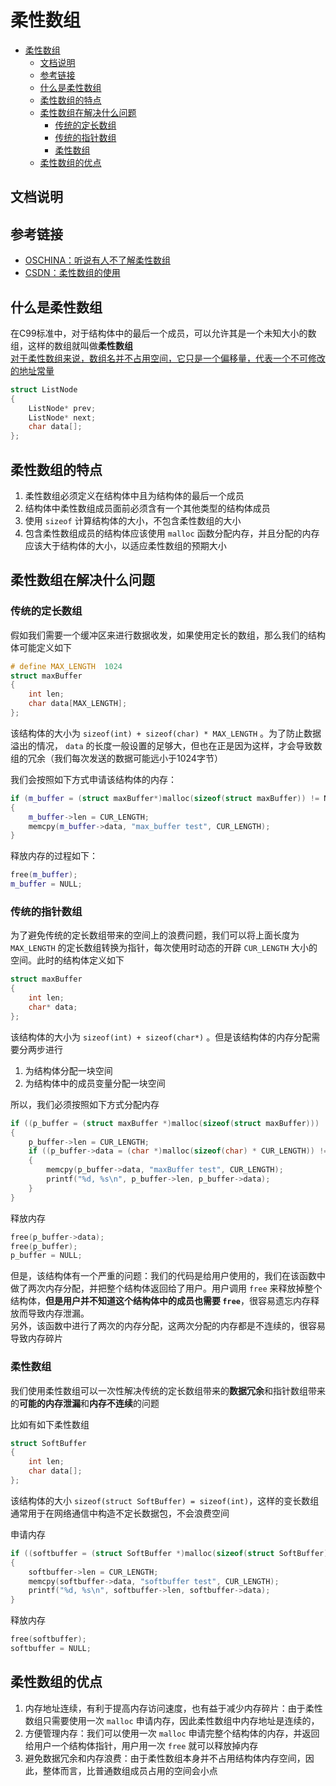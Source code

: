# 柔性数组

<!-- TOC -->

- [柔性数组](#柔性数组)
  - [文档说明](#文档说明)
  - [参考链接](#参考链接)
  - [什么是柔性数组](#什么是柔性数组)
  - [柔性数组的特点](#柔性数组的特点)
  - [柔性数组在解决什么问题](#柔性数组在解决什么问题)
    - [传统的定长数组](#传统的定长数组)
    - [传统的指针数组](#传统的指针数组)
    - [柔性数组](#柔性数组-1)
  - [柔性数组的优点](#柔性数组的优点)

<!-- /TOC -->

## 文档说明


## 参考链接
* [OSCHINA：听说有人不了解柔性数组](https://my.oschina.net/u/4586915/blog/4582698)
* [CSDN：柔性数组的使用](https://blog.csdn.net/lws123253/article/details/80293743)

## 什么是柔性数组
在C99标准中，对于结构体中的最后一个成员，可以允许其是一个未知大小的数组，这样的数组就叫做**柔性数组**  
<u>对于柔性数组来说，数组名并不占用空间，它只是一个偏移量，代表一个不可修改的地址常量</u>  

```cpp
struct ListNode
{
    ListNode* prev;
    ListNode* next;
    char data[];
};
```

## 柔性数组的特点
1. 柔性数组必须定义在结构体中且为结构体的最后一个成员
2. 结构体中柔性数组成员面前必须含有一个其他类型的结构体成员  
3. 使用 `sizeof` 计算结构体的大小，不包含柔性数组的大小  
4. 包含柔性数组成员的结构体应该使用 `malloc` 函数分配内存，并且分配的内存应该大于结构体的大小，以适应柔性数组的预期大小

## 柔性数组在解决什么问题
### 传统的定长数组
假如我们需要一个缓冲区来进行数据收发，如果使用定长的数组，那么我们的结构体可能定义如下

```cpp
# define MAX_LENGTH  1024
struct maxBuffer 
{
    int len;
    char data[MAX_LENGTH];
};
```

该结构体的大小为 `sizeof(int) + sizeof(char) * MAX_LENGTH` 。为了防止数据溢出的情况， `data` 的长度一般设置的足够大，但也在正是因为这样，才会导致数组的冗余（我们每次发送的数据可能远小于1024字节）

我们会按照如下方式申请该结构体的内存：

```cpp
if (m_buffer = (struct maxBuffer*)malloc(sizeof(struct maxBuffer)) != NULL) 
{
    m_buffer->len = CUR_LENGTH;
    memcpy(m_buffer->data, "max_buffer test", CUR_LENGTH);
}
```

释放内存的过程如下：

```cpp
free(m_buffer);
m_buffer = NULL;
```

### 传统的指针数组
为了避免传统的定长数组带来的空间上的浪费问题，我们可以将上面长度为 `MAX_LENGTH` 的定长数组转换为指针，每次使用时动态的开辟 `CUR_LENGTH` 大小的空间。此时的结构体定义如下

```cpp
struct maxBuffer 
{
    int len;
    char* data;
};
```

该结构体的大小为 `sizeof(int) + sizeof(char*)` 。但是该结构体的内存分配需要分两步进行  
1. 为结构体分配一块空间
2. 为结构体中的成员变量分配一块空间

所以，我们必须按照如下方式分配内存

```cpp
if ((p_buffer = (struct maxBuffer *)malloc(sizeof(struct maxBuffer))) != NULL)
{
    p_buffer->len = CUR_LENGTH;
    if ((p_buffer->data = (char *)malloc(sizeof(char) * CUR_LENGTH)) != NULL)
    {
        memcpy(p_buffer->data, "maxBuffer test", CUR_LENGTH);
        printf("%d, %s\n", p_buffer->len, p_buffer->data);
    }
}
```

释放内存

```cpp
free(p_buffer->data);
free(p_buffer);
p_buffer = NULL;
```

但是，该结构体有一个严重的问题：我们的代码是给用户使用的，我们在该函数中做了两次内存分配，并把整个结构体返回给了用户。用户调用 `free` 来释放掉整个结构体，**但是用户并不知道这个结构体中的成员也需要 `free`**，很容易遗忘内存释放而导致内存泄漏。  
另外，该函数中进行了两次的内存分配，这两次分配的内存都是不连续的，很容易导致内存碎片  

### 柔性数组
我们使用柔性数组可以一次性解决传统的定长数组带来的**数据冗余**和指针数组带来的**可能的内存泄漏**和**内存不连续**的问题  

比如有如下柔性数组

```cpp
struct SoftBuffer
{
    int len;
    char data[];
};
```

该结构体的大小 `sizeof(struct SoftBuffer) = sizeof(int)`，这样的变长数组通常用于在网络通信中构造不定长数据包，不会浪费空间  

申请内存

```cpp
if ((softbuffer = (struct SoftBuffer *)malloc(sizeof(struct SoftBuffer) + sizeof(char) * CUR_LENGTH)) != NULL)
{
    softbuffer->len = CUR_LENGTH;
    memcpy(softbuffer->data, "softbuffer test", CUR_LENGTH);
    printf("%d, %s\n", softbuffer->len, softbuffer->data);
}
```

释放内存

```cpp
free(softbuffer);
softbuffer = NULL;
```

## 柔性数组的优点
1. 内存地址连续，有利于提高内存访问速度，也有益于减少内存碎片：由于柔性数组只需要使用一次 `malloc` 申请内存，因此柔性数组中内存地址是连续的，
2. 方便管理内存：我们可以使用一次 `malloc` 申请完整个结构体的内存，并返回给用户一个结构体指针，用户用一次 `free` 就可以释放掉内存
3. 避免数据冗余和内存浪费：由于柔性数组本身并不占用结构体内存空间，因此，整体而言，比普通数组成员占用的空间会小点